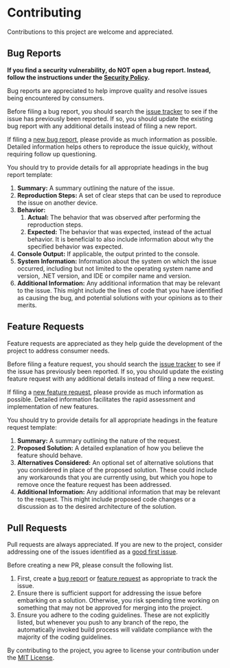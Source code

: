 # Contributing

<!-- © Muiris Woulfe. Licensed under the MIT License. -->

Contributions to this project are welcome and appreciated.

## Bug Reports

**If you find a security vulnerability, do NOT open a bug report. Instead,
follow the instructions under the [Security Policy][security].**

Bug reports are appreciated to help improve quality and resolve issues being
encountered by consumers.

Before filing a bug report, you should search the [issue tracker][bugtracker] to
see if the issue has previously been reported. If so, you should update the
existing bug report with any additional details instead of filing a new report.

If filing a [new bug report][bugreport], please provide as much information as
possible. Detailed information helps others to reproduce the issue quickly,
without requiring follow up questioning.

You should try to provide details for all appropriate headings in the bug report
template:

1. **Summary:** A summary outlining the nature of the issue.
1. **Reproduction Steps:** A set of clear steps that can be used to reproduce
   the issue on another device.
1. **Behavior:**
   1. **Actual:** The behavior that was observed after performing the
      reproduction steps.
   1. **Expected:** The behavior that was expected, instead of the actual
      behavior. It is beneficial to also include information about why the
      specified behavior was expected.
1. **Console Output:** If applicable, the output printed to the console.
1. **System Information:** Information about the system on which the issue
   occurred, including but not limited to the operating system name and version,
   .NET version, and IDE or compiler name and version.
1. **Additional Information:** Any additional information that may be relevant
   to the issue. This might include the lines of code that you have identified
   as causing the bug, and potential solutions with your opinions as to their
   merits.

## Feature Requests

Feature requests are appreciated as they help guide the development of the
project to address consumer needs.

Before filing a feature request, you should search the
[issue tracker][featuretracker] to see if the issue has previously been
reported. If so, you should update the existing feature request with any
additional details instead of filing a new request.

If filing a [new feature request][featurerequest], please provide as much
information as possible. Detailed information facilitates the rapid assessment
and implementation of new features.

You should try to provide details for all appropriate headings in the feature
request template:

1. **Summary:** A summary outlining the nature of the request.
1. **Proposed Solution:** A detailed explanation of how you believe the feature
   should behave.
1. **Alternatives Considered:** An optional set of alternative solutions that
   you considered in place of the proposed solution. These could include any
   workarounds that you are currently using, but which you hope to remove once
   the feature request has been addressed.
1. **Additional Information:** Any additional information that may be relevant
   to the request. This might include proposed code changes or a discussion as
   to the desired architecture of the solution.

## Pull Requests

Pull requests are always appreciated. If you are new to the project, consider
addressing one of the issues identified as a [good first issue][goodfirstissue].

Before creating a new PR, please consult the following list.

1. First, create a [bug report][bugreport] or [feature request][featurerequest]
   as appropriate to track the issue.
1. Ensure there is sufficient support for addressing the issue before embarking
   on a solution. Otherwise, you risk spending time working on something that
   may not be approved for merging into the project.
1. Ensure you adhere to the coding guidelines. These are not explicitly listed,
   but whenever you push to any branch of the repo, the automatically invoked
   build process will validate compliance with the majority of the coding
   guidelines.

By contributing to the project, you agree to license your contribution under the
[MIT License][license].

<!-- References -->

[security]:
  SECURITY.md
[bugreport]:
  https://github.com/muiriswoulfe/NuGet-Transitive-Dependency-Finder/issues/new?assignees=muiriswoulfe&labels=bug&template=bug-report.md
[bugtracker]:
  https://github.com/muiriswoulfe/NuGet-Transitive-Dependency-Finder/labels/bug
[featurerequest]:
  https://github.com/muiriswoulfe/NuGet-Transitive-Dependency-Finder/issues/new?assignees=muiriswoulfe&labels=enhancement&template=feature-request.md
[featuretracker]:
  https://github.com/muiriswoulfe/NuGet-Transitive-Dependency-Finder/labels/enhancement
[goodfirstissue]:
  https://github.com/muiriswoulfe/NuGet-Transitive-Dependency-Finder/labels/good%20first%20issue
[license]:
  ../LICENSE.md
